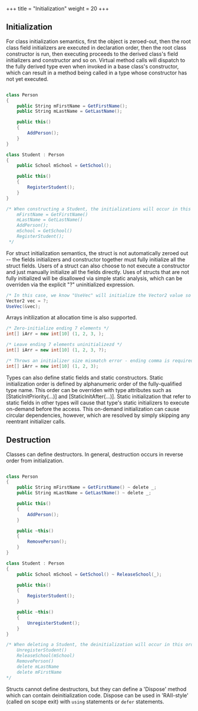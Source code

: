 +++
title = "Initialization"
weight = 20
+++

## Initialization
For class initialization semantics, first the object is zeroed-out, then the root class field initializers are executed in declaration order, then the root class constructor is run, then executing proceeds to the derived class's field initializers and constructor and so on. Virtual method calls will dispatch to the fully derived type even when invoked in a base class's constructor, which can result in a method being called in a type whose constructor has not yet executed.

```C#

class Person
{
	public String mFirstName = GetFirstName();
	public String mLastName = GetLastName();

	public this()
	{
		AddPerson();
	}
}

class Student : Person
{
	public School mSchool = GetSchool();

	public this()
	{
		RegisterStudent();
	}
}

/* When constructing a Student, the initializations will occur in this order:
	mFirstName = GetFirstName()
	mLastName = GetLastName()
	AddPerson();
	mSchool = GetSchool()
	RegisterStudent();
 */

```

For struct initialization semantics, the struct is not automatically zeroed out -- the fields initializers and constructor together must fully initialize all the struct fields. Users of a struct can also choose to not execute a constructor and just manually initialize all the fields directly. Uses of structs that are not fully initialized will be disallowed via simple static analysis, which can be overriden via the explicit "?" uninitialized expression.

```C#
/* In this case, we know "UseVec" will initialize the Vector2 value so we use '?' to avoid a "Not initialized" error */
Vector2 vec = ?;
UseVec(&vec);
```

Arrays initilization at allocation time is also supported.

```C#
/* Zero-initialize ending 7 elements */
int[] iArr = new int[10] (1, 2, 3, );

/* Leave ending 7 elements uninitializezd */
int[] iArr = new int[10] (1, 2, 3, ?);

/* Throws an initializer size mismatch error - ending comma is required to zero-initialize is desired */
int[] iArr = new int[10] (1, 2, 3);
```

Types can also define static fields and static constructors. Static initialization order is defined by alphanumeric order of the fully-qualified type name. This order can be overriden with type attributes such as [StaticInitPriority(...)] and [StaticInitAfter(...)]. Static initialization that refer to static fields in other types will cause that type's static initializers to execute on-demand before the access. This on-demand initialization can cause circular dependencies, however, which are resolved by simply skipping any reentrant initializer calls.

## Destruction

Classes can define destructors. In general, destruction occurs in reverse order from initialization.

```C#

class Person
{
	public String mFirstName = GetFirstName() ~ delete _;
	public String mLastName = GetLastName() ~ delete _;

	public this()
	{
		AddPerson();
	}

	public ~this()
	{
		RemovePerson();
	}
}

class Student : Person
{
	public School mSchool = GetSchool() ~ ReleaseSchool(_);

	public this()
	{
		RegisterStudent();
	}

	public ~this()
	{
		UnregisterStudent();
	}
}

/* When deleting a Student, the deinitialization will occur in this order:
	UnregisterStudent()
	ReleaseSchool(mSchool)
	RemovePerson()
	delete mLastName
	delete mFirstName
*/

```

Structs cannot define destructors, but they can define a 'Dispose' method which can contain deinitialization code. Dispose can be used in 'RAII-style' (called on scope exit) with `using` statements or `defer` statements.